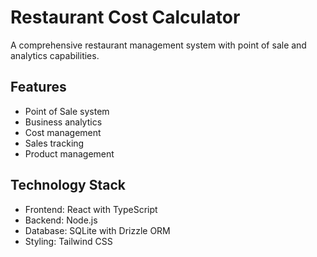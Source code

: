 # Restaurant Cost Calculator

A comprehensive restaurant management system with point of sale and analytics capabilities.

## Features
- Point of Sale system
- Business analytics
- Cost management
- Sales tracking
- Product management

## Technology Stack
- Frontend: React with TypeScript
- Backend: Node.js
- Database: SQLite with Drizzle ORM
- Styling: Tailwind CSS 